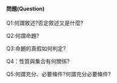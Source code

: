 #### 問題\(Question\)

Q1:何謂敘述?否定敘述又是什麼?

Q2:何謂命題?

Q3:命題的真假如何判定?

Q4：性質與集合有何關係?

Q5:何謂充分、必要條件?何謂充分必要條件?

